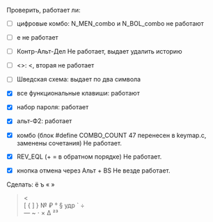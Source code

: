 Проверить, работает ли:
- [ ] цифровые комбо: N_MEN_combo и N_BOL_combo не работают
- [ ] е не работает
- [ ] Контр-Альт-Дел Не работает, выдает удалить историю
- [ ] <>: <, вторая не работает
- [ ] Шведская схема: выдает по два символа


- [X] все функциональные клавиши: работают
- [X] набор пароля: работает
- [X] альт-Ф2: работает
- [X] комбо (блок #define COMBO_COUNT 47 перенесен в keymap.c, заменены сочетания) Не работает.
- [X] REV_EQL (+ = в обратном порядке) Не работает.
- [X] кнопка отмена через Альт + BS Не везде работает.

Сделать: 
ё ъ
« »
> <
\
[ {
]	}
№
₽	°
§
удр	`
÷	
—	~
⋅	×
Δ
²³
